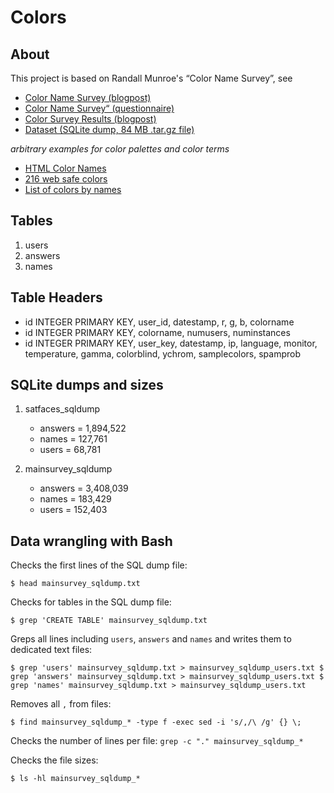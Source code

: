 # Colors 

## About 

This project is based on Randall Munroe's “Color Name Survey”, see 
- [Color Name Survey (blogpost)](https://blog.xkcd.com/2010/03/01/color-name-survey/) 
- [Color Name Survey“ (questionnaire)](https://web.archive.org/web/20100303073002/http://aram.xkcd.com/color/)
- [Color Survey Results (blogpost)](https://blog.xkcd.com/2010/05/03/color-survey-results/) 
- [Dataset (SQLite dump, 84 MB .tar.gz file)](http://xkcd.com/color/colorsurvey.tar.gz)

*arbitrary examples for color palettes and color terms*
- [HTML Color Names](https://www.w3schools.com/colors/colors_names.asp)
- [216 web safe colors](https://www.colorhexa.com/web-safe-colors)
- [List of colors by names](https://www.colorhexa.com/color-names)


## Tables 

1. users 
2. answers 
3. names 


## Table Headers 

- id INTEGER PRIMARY KEY, user_id, datestamp, r, g, b, colorname 
- id INTEGER PRIMARY KEY, colorname, numusers, numinstances 
- id INTEGER PRIMARY KEY, user_key, datestamp, ip, language, monitor, temperature, gamma, colorblind, ychrom, samplecolors, spamprob 


## SQLite dumps and sizes 

1. satfaces_sqldump
	- answers = 1,894,522
	- names = 127,761
	- users = 68,781

2. mainsurvey_sqldump
	- answers = 3,408,039
	- names = 183,429
	- users = 152,403


## Data wrangling with Bash 

Checks the first lines of the SQL dump file: 

`
$ head mainsurvey_sqldump.txt
`

Checks for tables in the SQL dump file: 

`
$ grep 'CREATE TABLE' mainsurvey_sqldump.txt
`

Greps all lines including `users`, `answers` and `names` and writes them to dedicated text files: 

`
$ grep 'users' mainsurvey_sqldump.txt > mainsurvey_sqldump_users.txt
$ grep 'answers' mainsurvey_sqldump.txt > mainsurvey_sqldump_users.txt
$ grep 'names' mainsurvey_sqldump.txt > mainsurvey_sqldump_users.txt
`

Removes all `,` from files: 

`
$ find mainsurvey_sqldump_* -type f -exec sed -i 's/,/\ /g' {} \;
`

Checks the number of lines per file: 
`
grep -c "." mainsurvey_sqldump_*
`

Checks the file sizes: 

`
$ ls -hl mainsurvey_sqldump_*
`

